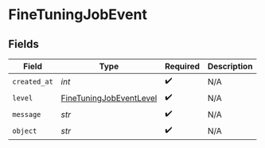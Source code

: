 # FineTuningJobEvent


## Fields

| Field                                                                     | Type                                                                      | Required                                                                  | Description                                                               |
| ------------------------------------------------------------------------- | ------------------------------------------------------------------------- | ------------------------------------------------------------------------- | ------------------------------------------------------------------------- |
| `created_at`                                                              | *int*                                                                     | :heavy_check_mark:                                                        | N/A                                                                       |
| `level`                                                                   | [FineTuningJobEventLevel](../../models/shared/finetuningjobeventlevel.md) | :heavy_check_mark:                                                        | N/A                                                                       |
| `message`                                                                 | *str*                                                                     | :heavy_check_mark:                                                        | N/A                                                                       |
| `object`                                                                  | *str*                                                                     | :heavy_check_mark:                                                        | N/A                                                                       |